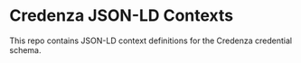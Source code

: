 # Credenza JSON-LD Contexts

This repo contains JSON-LD context definitions for the Credenza credential schema.
